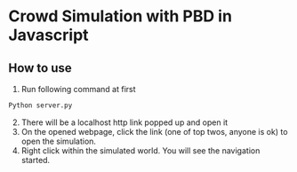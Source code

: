 # Crowd Simulation with PBD in Javascript



## How to use

1. Run following command at first
```python
Python server.py
```
2. There will be a localhost http link popped up and open it
3. On the opened webpage, click the link (one of top twos, anyone is ok) to open the simulation.
4. Right click within the simulated world. You will see the navigation started.

